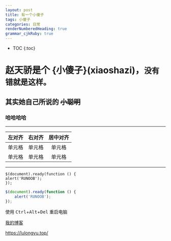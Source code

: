 ```yaml
---
layout: post
title: 有一个小傻子
tags: 小傻子
categories: 日常
renderNumberedHeading: true
grammar_cjkRuby: true
---
```


* TOC 
{:toc}

# **赵天骄是个** **{小傻子}(xiaoshazi)**，`没有错就是这样。`   

##  其实她自己所说的 ~~小聪明~~  


### 哈哈哈哈

***
| 左对齐 | 右对齐 | 居中对齐 |   
| :-----| ----: | :----: |   
| 单元格 | 单元格 | 单元格 |     
| 单元格 | 单元格 | 单元格 |       

***

	$(document).ready(function () {
    alert('RUNOOB');
	});

```javascript
$(document).ready(function () {
    alert('RUNOOB');
});
```

使用 <kbd>Ctrl</kbd>+<kbd>Alt</kbd>+<kbd>Del</kbd> 重启电脑

 [我的博客](https://lulongyu.top/)   
 
 
<https://lulongyu.top/>